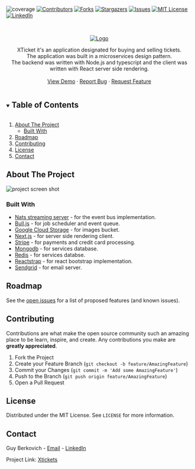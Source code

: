 <!-- PROJECT SHIELDS -->
<!--
*** I'm using markdown "reference style" links for readability.
*** Reference links are enclosed in brackets [ ] instead of parentheses ( ).
*** See the bottom of this document for the declaration of the reference variables
*** for contributors-url, forks-url, etc. This is an optional, concise syntax you may use.
*** https://www.markdownguide.org/basic-syntax/#reference-style-links
-->
![coverage](https://img.shields.io/badge/coverage-90%25-green)
[![Contributors][contributors-shield]][contributors-url]
[![Forks][forks-shield]][forks-url]
[![Stargazers][stars-shield]][stars-url]
[![Issues][issues-shield]][issues-url]
[![MIT License][license-shield]][license-url]
[![LinkedIn][linkedin-shield]][linkedin-url]


<!-- PROJECT LOGO -->
<br />
<p align="center">
  <a href="https://github.com/GuyBerko/xtickets">
    <img src="https://storage.googleapis.com/xtickets/assets/logo-black.png" alt="Logo">
  </a>

  <p align="center">
    XTicket it's an application designated for buying and selling tickets.<br />
    The application was built in a microservices design pattern.<br />
    The backend was written with Node.js and typescript and the client was written with React server side rendering.
    <br />
    <br />
    <a href="http://guy-berkovich.com">View Demo</a>
    ·
    <a href="https://github.com/GuyBerko/xtickets/issues">Report Bug</a>
    ·
    <a href="https://github.com/GuyBerko/xtickets/issues">Request Feature</a>
  </p>
</p>

<!-- TABLE OF CONTENTS -->
<details open="open">
  <summary><h2 style="display: inline-block">Table of Contents</h2></summary>
  <ol>
    <li>
      <a href="#about-the-project">About The Project</a>
      <ul>
        <li><a href="#built-with">Built With</a></li>
      </ul>
    </li>
    <li><a href="#roadmap">Roadmap</a></li>
    <li><a href="#contributing">Contributing</a></li>
    <li><a href="#license">License</a></li>
    <li><a href="#contact">Contact</a></li>
  </ol>
</details>

<!-- ABOUT THE PROJECT -->

## About The Project
<img src="https://storage.googleapis.com/portfolio-309012/xtickets-desktop2.PNG" alt="project screen shot" />

### Built With

- [Nats streaming server](https://github.com/nats-io/nats-streaming-server) - for the event bus implementation.
- [Bull.js](https://github.com/OptimalBits/bull) - for job scheduler and event queue.
- [Google Cloud Storage](https://www.npmjs.com/package/@google-cloud/storage) - for images bucket.
- [Next.js](https://nextjs.org/) - for server side rendering client.
- [Stripe](https://stripe.com/) - for payments and credit card processing.
- [Mongodb](https://www.mongodb.com/) - for services database.
- [Redis](https://redis.io/) - for services databse.
- [Reactstrap](https://reactstrap.github.io/) - for react bootstrap implementation.
- [Sendgrid](https://sendgrid.com/) - for email server.


<!-- ROADMAP -->

## Roadmap

See the [open issues](https://github.com/GuyBerko/xtickets/issues) for a list of proposed features (and known issues).

<!-- CONTRIBUTING -->

## Contributing

Contributions are what make the open source community such an amazing place to be learn, inspire, and create. Any contributions you make are **greatly appreciated**.

1. Fork the Project
2. Create your Feature Branch (`git checkout -b feature/AmazingFeature`)
3. Commit your Changes (`git commit -m 'Add some AmazingFeature'`)
4. Push to the Branch (`git push origin feature/AmazingFeature`)
5. Open a Pull Request

<!-- LICENSE -->

## License

Distributed under the MIT License. See `LICENSE` for more information.

<!-- CONTACT -->

## Contact

Guy Berkovich - <a href="mailto:mailofguy@gmail.com">Email</a> - [LinkedIn](https://www.linkedin.com/in/guy-berkovich-8a4892123/)

Project Link: [Xtickets](https://github.com/GuyBerko/xtickets)


<!-- MARKDOWN LINKS & IMAGES -->
<!-- https://www.markdownguide.org/basic-syntax/#reference-style-links -->

[contributors-shield]: https://img.shields.io/github/contributors/GuyBerko/xtickets.svg?style=for-the-badge
[contributors-url]: https://github.com/GuyBerko/xtickets/graphs/contributors
[forks-shield]: https://img.shields.io/github/forks/GuyBerko/xtickets.svg?style=for-the-badge
[forks-url]: https://github.com/GuyBerko/xtickets/network/members
[stars-shield]: https://img.shields.io/github/stars/GuyBerko/xtickets.svg?style=for-the-badge
[stars-url]: https://github.com/GuyBerko/xtickets/stargazers
[issues-shield]: https://img.shields.io/github/issues/GuyBerko/xtickets.svg?style=for-the-badge
[issues-url]: https://github.com/GuyBerko/xtickets/issues
[license-shield]: https://img.shields.io/github/license/GuyBerko/xtickets.svg?style=for-the-badge
[license-url]: https://github.com/GuyBerko/xtickets/blob/master/LICENSE
[linkedin-shield]: https://img.shields.io/badge/-LinkedIn-black.svg?style=for-the-badge&logo=linkedin&colorB=555
[linkedin-url]: https://linkedin.com/in/guy-berkovich-8a4892123/
